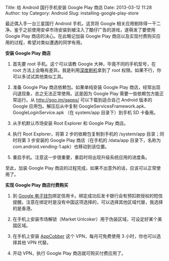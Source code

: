 Title: 给 Android 国行手机安装 Google Play 商店
Date: 2013-03-12 11:28
Author: toy
Category: Android
Slug: installing-google-play-store

最近偶入手一台三星国行 Android 手机，这货将 Google 相关应用剔除得一干二净。鉴于之前使用安卓市场安装到被注入了酷仔广告的游戏，遂萌发了要使用 Google Play 商店的决心。在此略记加装 Google Play 商店以及实现付费购买应用的过程，希望对类似遭遇的同学有用。

<!-- PELICAN_END_SUMMARY -->

**安装 Google Play 商店**

1. 首先要 root 手机。这个可以请教 Google 大神，毕竟不同的手机型号，在 root 方法上会略有差异。我是利用[深度刷机](http://shuaji.shendu.com/)拿到了 root 权限。如果不行，你可以多试试其他类似工具。

2. 准备 Google Play 商店依赖包。如果单纯安装 Google Play 商店，经常出现闪退现象，总之无法正常使用。这是因为 Google Play 需要一些依赖包方能正常运行。从 <http://goo.im/gapps/> 可以下载到适合自己 Android 版本的 Google 应用包。解压后从中复制 GoogleServicesFramework.apk、GoogleLoginService.apk （在 system/app 目录下）到手机 SD 卡备用。

3. 从手机默认市场安装 Root Explorer 和 Google Play 商店。

4. 执行 Root Explorer，将第 2 步的依赖包复制到手机的 /system/app 目录；同时将第 3 步安装的 Google Play 商店（在手机的 /data/app 目录下，名称为 com.android.vending-1.apk）也移动到该位置。

5. 重启手机。注意这一步很重要，重启时将出现升级系统应用的进度条。

至此，加装 Google Play 商店的过程完成，如果不出意外的话，应该可以正常使用了。

**实现 Google Play 商店付费购买**

1. 到 [Google 电子钱包](https://wallet.google.com/manage/)绑定信用卡。绑定成功后发卡银行会有预扣款授权的短信提醒。注意在绑定时是没有中国这项选择的，可以选择其他区域代替，我选择的是香港。

2. 在手机上安装市场解锁（Market Unlcoker）用于伪装区域，可设定好某个美国区域。

3. 在手机上安装 [AppCobber](http://appco.us/) 这个 VPN，每月可免费使用 3 小时，你也可以选择其他 VPN 代替。

4. 开动 VPN，执行 Google Play 商店就可购买付费应用了。
